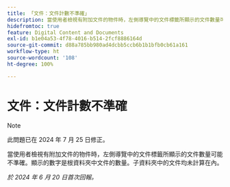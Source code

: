 ```yaml
---
title: 「文件：文件計數不準確」
description: 當使用者檢視有附加文件的物件時，左側導覽中的文件標籤所顯示的文件數量可能不準確。顯示的數字是根資料夾中文件的數量。子資料夾中的文件均未計算在內。
hidefromtoc: true
feature: Digital Content and Documents
exl-id: b1e04a53-4f78-4016-b514-2fcf8886164d
source-git-commit: d88a785bb980ad4dcbb5ccb6b1b1bfb0cb61a161
workflow-type: ht
source-wordcount: '108'
ht-degree: 100%

---
```


# 文件：文件計數不準確

>[!NOTE]
>
>此問題已在 2024 年 7 月 25 日修正。

當使用者檢視有附加文件的物件時，左側導覽中的文件標籤所顯示的文件數量可能不準確。顯示的數字是根資料夾中文件的數量。子資料夾中的文件均未計算在內。

_於 2024 年 6 月 20 日首次回報。_
